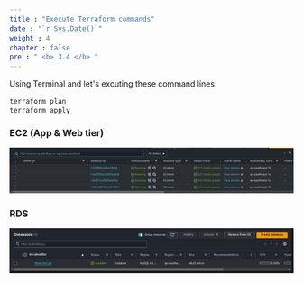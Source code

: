 ```yaml
---
title : "Execute Terraform commands"
date : "`r Sys.Date()`"
weight : 4
chapter : false
pre : " <b> 3.4 </b> "
---
```

Using Terminal and let's excuting these command lines:

```
terraform plan
terraform apply
```
### EC2 (App & Web tier)

![EC2](/images/3.configure/006-exec1.png)


### RDS
![RDS](/images/3.configure/006-exec2.png)
